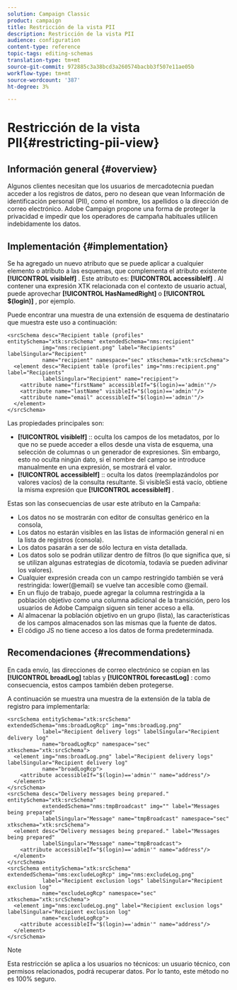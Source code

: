```yaml
---
solution: Campaign Classic
product: campaign
title: Restricción de la vista PII
description: Restricción de la vista PII
audience: configuration
content-type: reference
topic-tags: editing-schemas
translation-type: tm+mt
source-git-commit: 972885c3a38bcd3a260574bacbb3f507e11ae05b
workflow-type: tm+mt
source-wordcount: '387'
ht-degree: 3%

---
```



# Restricción de la vista PII{#restricting-pii-view}

## Información general {#overview}

Algunos clientes necesitan que los usuarios de mercadotecnia puedan acceder a los registros de datos, pero no desean que vean Información de identificación personal (PII), como el nombre, los apellidos o la dirección de correo electrónico. Adobe Campaign propone una forma de proteger la privacidad e impedir que los operadores de campaña habituales utilicen indebidamente los datos.

## Implementación {#implementation}

Se ha agregado un nuevo atributo que se puede aplicar a cualquier elemento o atributo a las esquemas, que complementa el atributo existente **[!UICONTROL visibleIf]** . Este atributo es: **[!UICONTROL accessibleIf]** . Al contener una expresión XTK relacionada con el contexto de usuario actual, puede aprovechar **[!UICONTROL HasNamedRight]** o **[!UICONTROL $(login)]** , por ejemplo.

Puede encontrar una muestra de una extensión de esquema de destinatario que muestra este uso a continuación:

```
<srcSchema desc="Recipient table (profiles" entitySchema="xtk:srcSchema" extendedSchema="nms:recipient"
           img="nms:recipient.png" label="Recipients" labelSingular="Recipient"
           name="recipient" namespace="sec" xtkschema="xtk:srcSchema">
  <element desc="Recipient table (profiles" img="nms:recipient.png" label="Recipients"
           labelSingular="Recipient" name="recipient">
    <attribute name="firstName" accessibleIf="$(login)=='admin'"/>
    <attribute name="lastName" visibleIf="$(login)=='admin'"/>
    <attribute name="email" accessibleIf="$(login)=='admin'"/>
  </element>
</srcSchema>
```

Las propiedades principales son:

* **[!UICONTROL visibleIf]** :: oculta los campos de los metadatos, por lo que no se puede acceder a ellos desde una vista de esquema, una selección de columnas o un generador de expresiones. Sin embargo, esto no oculta ningún dato, si el nombre del campo se introduce manualmente en una expresión, se mostrará el valor.
* **[!UICONTROL accessibleIf]** :: oculta los datos (reemplazándolos por valores vacíos) de la consulta resultante. Si visibleSi está vacío, obtiene la misma expresión que **[!UICONTROL accessibleIf]** .

Estas son las consecuencias de usar este atributo en la Campaña:

* Los datos no se mostrarán con editor de consultas genérico en la consola,
* Los datos no estarán visibles en las listas de información general ni en la lista de registros (consola).
* Los datos pasarán a ser de sólo lectura en vista detallada.
* Los datos solo se podrán utilizar dentro de filtros (lo que significa que, si se utilizan algunas estrategias de dicotomía, todavía se pueden adivinar los valores).
* Cualquier expresión creada con un campo restringido también se verá restringida: lower(@email) se vuelve tan accesible como @email.
* En un flujo de trabajo, puede agregar la columna restringida a la población objetivo como una columna adicional de la transición, pero los usuarios de Adobe Campaign siguen sin tener acceso a ella.
* Al almacenar la población objetivo en un grupo (lista), las características de los campos almacenados son las mismas que la fuente de datos.
* El código JS no tiene acceso a los datos de forma predeterminada.

## Recomendaciones {#recommendations}

En cada envío, las direcciones de correo electrónico se copian en las **[!UICONTROL broadLog]** tablas y **[!UICONTROL forecastLog]** : como consecuencia, estos campos también deben protegerse.

A continuación se muestra una muestra de la extensión de la tabla de registro para implementarla:

```
<srcSchema entitySchema="xtk:srcSchema" extendedSchema="nms:broadLogRcp" img="nms:broadLog.png"
           label="Recipient delivery logs" labelSingular="Recipient delivery log"
           name="broadLogRcp" namespace="sec" xtkschema="xtk:srcSchema">
  <element img="nms:broadLog.png" label="Recipient delivery logs" labelSingular="Recipient delivery log"
           name="broadLogRcp">
    <attribute accessibleIf="$(login)=='admin'" name="address"/>
  </element>
</srcSchema>
<srcSchema desc="Delivery messages being prepared." entitySchema="xtk:srcSchema"
           extendedSchema="nms:tmpBroadcast" img="" label="Messages being prepared"
           labelSingular="Message" name="tmpBroadcast" namespace="sec" xtkschema="xtk:srcSchema">
  <element desc="Delivery messages being prepared." label="Messages being prepared"
           labelSingular="Message" name="tmpBroadcast">
    <attribute accessibleIf="$(login)=='admin'" name="address"/>
  </element>
</srcSchema>
<srcSchema entitySchema="xtk:srcSchema" extendedSchema="nms:excludeLogRcp" img="nms:excludeLog.png"
           label="Recipient exclusion logs" labelSingular="Recipient exclusion log"
           name="excludeLogRcp" namespace="sec" xtkschema="xtk:srcSchema">
  <element img="nms:excludeLog.png" label="Recipient exclusion logs" labelSingular="Recipient exclusion log"
           name="excludeLogRcp">
    <attribute accessibleIf="$(login)=='admin'" name="address"/>
  </element>
</srcSchema>
```

>[!NOTE]
>
>Esta restricción se aplica a los usuarios no técnicos: un usuario técnico, con permisos relacionados, podrá recuperar datos. Por lo tanto, este método no es 100% seguro.

